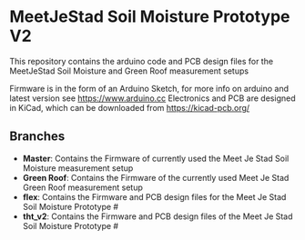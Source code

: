 MeetJeStad Soil Moisture Prototype V2
=====================================

This repository contains the arduino code and PCB design files for the MeetJeStad Soil Moisture and Green Roof measurement setups

Firmware is in the form of an Arduino Sketch, for more info on arduino and latest version see  https://www.arduino.cc
Electronics and PCB are designed in KiCad, which can be downloaded from https://kicad-pcb.org/

## Branches

- **Master**: Contains the Firmware of currently used the Meet Je Stad Soil Moisture measurement setup
- **Green Roof**: Contains the Firmware of the currently used Meet Je Stad Green Roof measurement setup
- **flex**: Contains the Firmware and PCB design files for the Meet Je Stad Soil Moisture Prototype #
- **tht_v2**: Contains the Firmware and PCB design files of the Meet Je Stad Soil Moisture Prototype #
  
